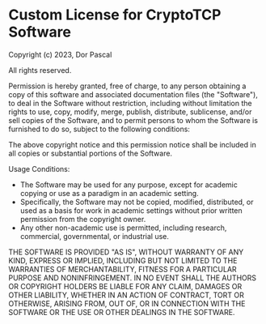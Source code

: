 # Custom License for CryptoTCP Software

Copyright (c) 2023, Dor Pascal

All rights reserved.

Permission is hereby granted, free of charge, to any person obtaining a copy of this software and associated documentation files (the "Software"), to deal in the Software without restriction, including without limitation the rights to use, copy, modify, merge, publish, distribute, sublicense, and/or sell copies of the Software, and to permit persons to whom the Software is furnished to do so, subject to the following conditions:

The above copyright notice and this permission notice shall be included in all copies or substantial portions of the Software.

Usage Conditions:

- The Software may be used for any purpose, except for academic copying or use as a paradigm in an academic setting.
- Specifically, the Software may not be copied, modified, distributed, or used as a basis for work in academic settings without prior written permission from the copyright owner.
- Any other non-academic use is permitted, including research, commercial, governmental, or industrial use.

THE SOFTWARE IS PROVIDED "AS IS", WITHOUT WARRANTY OF ANY KIND, EXPRESS OR IMPLIED, INCLUDING BUT NOT LIMITED TO THE WARRANTIES OF MERCHANTABILITY, FITNESS FOR A PARTICULAR PURPOSE AND NONINFRINGEMENT. IN NO EVENT SHALL THE AUTHORS OR COPYRIGHT HOLDERS BE LIABLE FOR ANY CLAIM, DAMAGES OR OTHER LIABILITY, WHETHER IN AN ACTION OF CONTRACT, TORT OR OTHERWISE, ARISING FROM, OUT OF, OR IN CONNECTION WITH THE SOFTWARE OR THE USE OR OTHER DEALINGS IN THE SOFTWARE.

